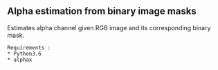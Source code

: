 ## Alpha estimation from binary image masks
Estimates alpha channel given RGB image and its corresponding binary mask.

``` 
Requirements :
* Python3.6
* alphax
``` 
